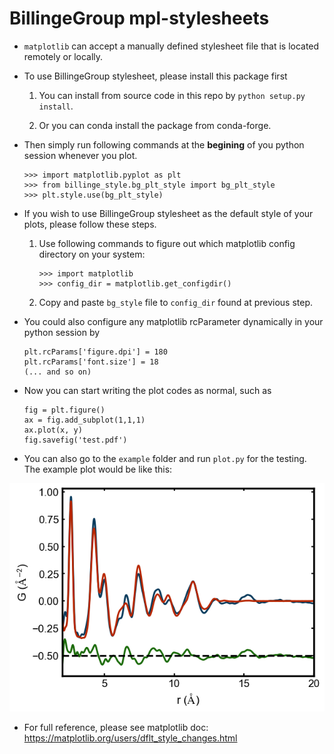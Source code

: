 # BillingeGroup mpl-stylesheets

* `matplotlib` can accept a manually defined stylesheet file that is located remotely or
  locally.

* To use BillingeGroup stylesheet, please install this package first

  1. You can install from source code in this repo by `python setup.py install`.
  
  2. Or you can conda install the package from conda-forge.

* Then simply run following commands at the
   **begining** of you python session whenever you plot.

  ```
  >>> import matplotlib.pyplot as plt
  >>> from billinge_style.bg_plt_style import bg_plt_style
  >>> plt.style.use(bg_plt_style)
  ```


* If you wish to use BillingeGroup stylesheet as the default style of
  your plots, please follow these steps.

  1. Use following commands to figure out which matplotlib config directory
    on your system:

      ```
      >>> import matplotlib
      >>> config_dir = matplotlib.get_configdir()
      ```

  1. Copy and paste `bg_style` file to `config_dir` found at previous
     step.


* You could also configure any matplotlib rcParameter dynamically in your python session by

    ```
    plt.rcParams['figure.dpi'] = 180
    plt.rcParams['font.size'] = 18
    (... and so on)
    ```
* Now you can start writing the plot codes as normal, such as

    ```
    fig = plt.figure()
    ax = fig.add_subplot(1,1,1)
    ax.plot(x, y)
    fig.savefig('test.pdf')
    ```

* You can also go to the `example` folder and run `plot.py` for the testing. The example plot would be like this:

![example_plot](example/plot.png?raw=true)


* For full reference, please see matplotlib doc:
  https://matplotlib.org/users/dflt_style_changes.html
